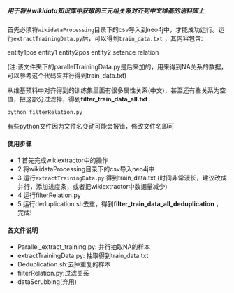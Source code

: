 ##### 用于将从wikidata知识库中获取的三元组关系对齐到中文维基的语料库上

首先必须将`wikidataProcessing`目录下的csv导入到neo4j中，才能成功运行。运行`extractTrainingData.py`后，可以得到`train_data.txt` ，其内容包含:

entity1pos	entity1	entity2pos	entity2	setence	relation

(注:该文件夹下的parallelTrainingData.py是后来加的，用来得到NA关系的数据，可以参考这个代码来并行得到train_data.txt)

从维基预料中对齐得到的训练集里面有很多属性关系(中文)，甚至还有些关系为空值，把这部分过滤掉，得到**filter_train_data_all.txt**

```shell
python filterRelation.py
```

有些python文件因为文件名变动可能会报错，修改文件名即可

#### 使用步骤

* 1 首先完成wikiextractor中的操作
* 2 将wikidataProcessing目录下的csv导入neo4j中
* 3 运行`extractTrainingData.py` 得到train_data.txt (时间非常漫长，建议改成并行，添加进度条，或者把wikiextractor中数据量减少)
* 4 运行filterRelation.py
* 5 运行deduplication.sh去重，得到**filter_train_data_all_deduplication** ，完成!

#### 各文件说明

* Parallel_extract_training.py: 并行抽取NA的样本
* extractTrainingData.py: 抽取得到train_data.txt
* Deduplication.sh:去掉重复的样本
* filterRelation.py:过滤关系
* dataScrubbing(弃用)


